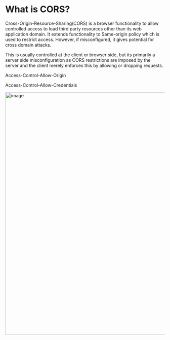 # What is CORS?

Cross-Origin-Resource-Sharing(CORS) is a browser functionality to allow controlled access to load third party resources other than its web application domain. It extends functionality to Same-origin policy which is used to restrict access.
However, if misconfigured, it gives potential for cross domain attacks.

This is usually controlled at the client or browser side, but its primarily a server side misconfiguration as CORS restrictions are imposed by the server and the client merely enforces this by allowing or dropping requests.

Access-Control-Allow-Origin

Access-Control-Allow-Credentials

<img width="766" alt="image" src="https://github.com/user-attachments/assets/2b4153ce-6b5b-40e3-8451-a33b61e52731" />
